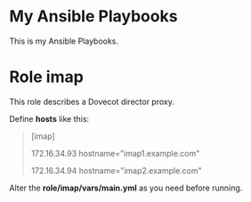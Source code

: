 # My Ansible Playbooks

This is my Ansible Playbooks. 

# Role imap

This role describes a Dovecot director proxy.

Define **hosts** like this:

> [imap]
>
> 172.16.34.93 hostname="imap1.example.com"
>
> 172.16.34.94 hostname="imap2.example.com"

Alter the **role/imap/vars/main.yml** as you need before running.
